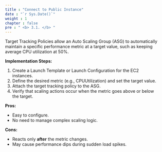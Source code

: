 ```yaml
---
title : "Connect to Public Instance"
date : "`r Sys.Date()`"
weight : 1
chapter : false
pre : " <b> 3.1. </b> "
---
```

Target Tracking Policies allow an Auto Scaling Group (ASG) to automatically maintain a specific performance metric at a target value, such as keeping average CPU utilization at 50%.

**Implementation Steps:**
1. Create a Launch Template or Launch Configuration for the EC2 instances.
2. Define the desired metric (e.g., CPUUtilization) and set the target value.
3. Attach the target tracking policy to the ASG.
4. Verify that scaling actions occur when the metric goes above or below the target.

**Pros:**
- Easy to configure.
- No need to manage complex scaling logic.

**Cons:**
- Reacts only **after** the metric changes.
- May cause performance dips during sudden load spikes.